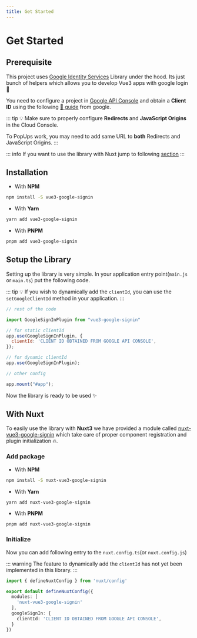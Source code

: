 ```yaml
---
title: Get Started
---
```


# Get Started

## Prerequisite

This project uses [Google Identity Services](https://developers.google.com/identity/gsi/web) Library under the hood. Its just bunch of helpers
which allows you to develop Vue3 apps with google login :rocket:

You need to configure a project in [Google API Console](https://console.developers.google.com/apis) and obtain a **Client ID** using the following
[:memo: guide](https://developers.google.com/identity/gsi/web/guides/get-google-api-clientid#get_your_google_api_client_id) from google.

::: tip
:bulb: Make sure to properly configure **Redirects** and **JavaScript Origins** in the Cloud Console.

To PopUps work, you may need to add same URL to **both** Redirects and JavaScript Origins.
:::

::: info
If you want to use the library with Nuxt jump to following [section](#with-nuxt)
:::

## Installation

- With **NPM**

```bash
npm install -S vue3-google-signin
```

- With **Yarn**

```bash
yarn add vue3-google-signin
```

- With **PNPM**

```bash
pnpm add vue3-google-signin
```

## Setup the Library

Setting up the library is very simple. In your application entry point(`main.js` or `main.ts`)
put the following code.

::: tip
:bulb: If you wish to dynamically add the `clientId`, you can use the `setGoogleClientId` method in your application.
:::

```js
// rest of the code

import GoogleSignInPlugin from "vue3-google-signin"

// for static clientId
app.use(GoogleSignInPlugin, {
  clientId: 'CLIENT ID OBTAINED FROM GOOGLE API CONSOLE',
});

// for dynamic clientId
app.use(GoogleSignInPlugin);

// other config

app.mount("#app");
```

Now the library is ready to be used :sparkles:

## With Nuxt

To easily use the library with **Nuxt3** we have provided a module called [nuxt-vue3-google-signin](https://github.com/wavezync/nuxt-vue3-google-signin) which take care of proper component registration and plugin initialization :fire:.

### Add package

- With **NPM**

```bash
npm install -S nuxt-vue3-google-signin
```

- With **Yarn**

```bash
yarn add nuxt-vue3-google-signin
```

- With **PNPM**

```bash
pnpm add nuxt-vue3-google-signin
```

### Initialize

Now you can add following entry to the `nuxt.config.ts`(or `nuxt.config.js`)

::: warning
The feature to dynamically add the `clientId` has not yet been implemented in this library.
:::

```ts
import { defineNuxtConfig } from 'nuxt/config'

export default defineNuxtConfig({
  modules: [
    'nuxt-vue3-google-signin'
  ],
  googleSignIn: {
    clientId: 'CLIENT ID OBTAINED FROM GOOGLE API CONSOLE',
  }
})
```
